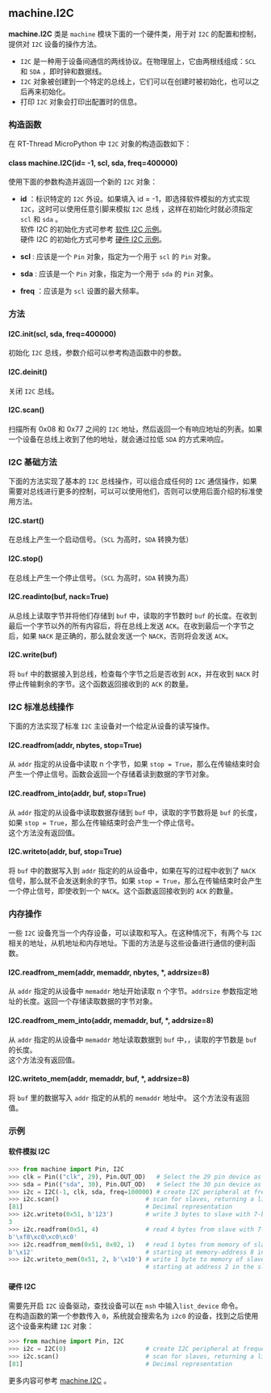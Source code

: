 ## machine.I2C

**machine.I2C** 类是 `machine` 模块下面的一个硬件类，用于对 `I2C` 的配置和控制，提供对 `I2C` 设备的操作方法。

- `I2C` 是一种用于设备间通信的两线协议。在物理层上，它由两根线组成：`SCL`  和 `SDA` ，即时钟和数据线。
- `I2C` 对象被创建到一个特定的总线上，它们可以在创建时被初始化，也可以之后再来初始化。
- 打印 `I2C` 对象会打印出配置时的信息。

### 构造函数

在 RT-Thread MicroPython 中 `I2C` 对象的构造函数如下：

#### **class machine.I2C**(id= -1,  scl, sda, freq=400000)
使用下面的参数构造并返回一个新的 `I2C` 对象：

- **id** ：标识特定的 `I2C`  外设。如果填入 id = -1，即选择软件模拟的方式实现 `I2C`，这时可以使用任意引脚来模拟 `I2C` 总线 ，这样在初始化时就必须指定 `scl` 和 `sda` 。  
软件 I2C 的初始化方式可参考 [软件 I2C 示例](#i2c_2)。  
硬件 I2C 的初始化方式可参考 [硬件 I2C 示例](#i2c_3)。

- **scl** : 应该是一个 `Pin` 对象，指定为一个用于 `scl` 的 `Pin` 对象。
- **sda** : 应该是一个 `Pin` 对象，指定为一个用于 `sda` 的 `Pin` 对象。
- **freq** ：应该是为 `scl` 设置的最大频率。

### 方法

#### **I2C.init**(scl, sda, freq=400000)
初始化 `I2C` 总线，参数介绍可以参考构造函数中的参数。

#### **I2C.deinit**()
关闭 `I2C` 总线。

#### **I2C.scan**()
扫描所有 0x08 和 0x77 之间的 `I2C` 地址，然后返回一个有响应地址的列表。如果一个设备在总线上收到了他的地址，就会通过拉低 `SDA` 的方式来响应。

### I2C 基础方法
下面的方法实现了基本的 `I2C` 总线操作，可以组合成任何的 `I2C` 通信操作，如果需要对总线进行更多的控制，可以可以使用他们，否则可以使用后面介绍的标准使用方法。

#### **I2C.start**()
在总线上产生一个启动信号。（`SCL` 为高时，`SDA` 转换为低）

#### **I2C.stop**()
在总线上产生一个停止信号。（`SCL` 为高时，`SDA` 转换为高）

#### **I2C.readinto**(buf, nack=True)
从总线上读取字节并将他们存储到 `buf` 中，读取的字节数时 `buf` 的长度。在收到最后一个字节以外的所有内容后，将在总线上发送 `ACK`。在收到最后一个字节之后，如果 `NACK` 是正确的，那么就会发送一个 `NACK`，否则将会发送 `ACK`。

####  **I2C.write**(buf)
将 `buf` 中的数据接入到总线，检查每个字节之后是否收到 `ACK`，并在收到 `NACK` 时停止传输剩余的字节。这个函数返回接收到的 `ACK` 的数量。

### I2C 标准总线操作
下面的方法实现了标准 `I2C` 主设备对一个给定从设备的读写操作。

#### **I2C.readfrom**(addr, nbytes, stop=True)
从 `addr` 指定的从设备中读取 n 个字节，如果 `stop = True`，那么在传输结束时会产生一个停止信号。函数会返回一个存储着读到数据的字节对象。

#### **I2C.readfrom_into**(addr, buf, stop=True)
从 `addr` 指定的从设备中读取数据存储到 `buf` 中，读取的字节数将是 `buf` 的长度，如果 `stop = True`，那么在传输结束时会产生一个停止信号。  
这个方法没有返回值。

#### **I2C.writeto**(addr, buf, stop=True)
将 `buf` 中的数据写入到 `addr` 指定的的从设备中，如果在写的过程中收到了 `NACK` 信号，那么就不会发送剩余的字节。如果 `stop = True`，那么在传输结束时会产生一个停止信号，即使收到一个 `NACK`。这个函数返回接收到的 `ACK` 的数量。

### 内存操作

一些 `I2C` 设备充当一个内存设备，可以读取和写入。在这种情况下，有两个与 `I2C` 相关的地址，从机地址和内存地址。下面的方法是与这些设备进行通信的便利函数。

#### **I2C.readfrom_mem**(addr, memaddr, nbytes, \*, addrsize=8)
从 `addr` 指定的从设备中 `memaddr` 地址开始读取 n 个字节。`addrsize` 参数指定地址的长度。返回一个存储读取数据的字节对象。

#### **I2C.readfrom_mem_into**(addr, memaddr, buf, \*, addrsize=8)
从 `addr` 指定的从设备中 `memaddr` 地址读取数据到 `buf` 中，，读取的字节数是 `buf` 的长度。  
这个方法没有返回值。

#### **I2C.writeto_mem**(addr, memaddr, buf, \*, addrsize=8)
将 `buf` 里的数据写入 `addr` 指定的从机的 `memaddr` 地址中。 
这个方法没有返回值。

### 示例

#### 软件模拟 I2C
```python
>>> from machine import Pin, I2C
>>> clk = Pin(("clk", 29), Pin.OUT_OD)   # Select the 29 pin device as the clock
>>> sda = Pin(("sda", 30), Pin.OUT_OD)   # Select the 30 pin device as the data line
>>> i2c = I2C(-1, clk, sda, freq=100000) # create I2C peripheral at frequency of 100kHz
>>> i2c.scan()                        # scan for slaves, returning a list of 7-bit addresses
[81]                                  # Decimal representation
>>> i2c.writeto(0x51, b'123')         # write 3 bytes to slave with 7-bit address 42
3
>>> i2c.readfrom(0x51, 4)             # read 4 bytes from slave with 7-bit address 42
b'\xf8\xc0\xc0\xc0'
>>> i2c.readfrom_mem(0x51, 0x02, 1)   # read 1 bytes from memory of slave 0x51(7-bit),
b'\x12'                               # starting at memory-address 8 in the slave
>>> i2c.writeto_mem(0x51, 2, b'\x10') # write 1 byte to memory of slave 42,
                                      # starting at address 2 in the slave
```

#### 硬件 I2C

需要先开启 `I2C` 设备驱动，查找设备可以在 `msh` 中输入`list_device` 命令。  
在构造函数的第一个参数传入 `0`，系统就会搜索名为 `i2c0` 的设备，找到之后使用这个设备来构建 `I2C` 对象：

```python
>>> from machine import Pin, I2C
>>> i2c = I2C(0)                      # create I2C peripheral at frequency of 100kHz
>>> i2c.scan()                        # scan for slaves, returning a list of 7-bit addresses
[81]                                  # Decimal representation
```

  更多内容可参考 [machine.I2C](http://docs.micropython.org/en/latest/pyboard/library/machine.I2C.html) 。

